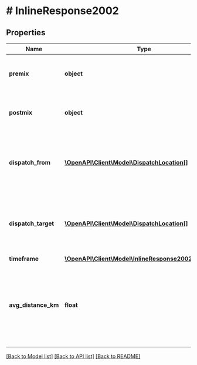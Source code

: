 # # InlineResponse2002

## Properties

Name | Type | Description | Notes
------------ | ------------- | ------------- | -------------
**premix** | **object** | Green Energy Mix prior to dispatch of given city | [optional]
**postmix** | **object** | Green Energy Mix after dispatch of given city | [optional]
**dispatch_from** | [**\OpenAPI\Client\Model\DispatchLocation[]**](DispatchLocation.md) | List of current sources of green energy (into requested location) | [optional]
**dispatch_target** | [**\OpenAPI\Client\Model\DispatchLocation[]**](DispatchLocation.md) | List of current targets of green energy (out of requested location) | [optional]
**timeframe** | [**\OpenAPI\Client\Model\InlineResponse2002Timeframe**](InlineResponse2002Timeframe.md) |  | [optional]
**avg_distance_km** | **float** | Averaged geospatial distance in kilometers between energy generation and usage at requested location. | [optional]

[[Back to Model list]](../../README.md#models) [[Back to API list]](../../README.md#endpoints) [[Back to README]](../../README.md)
